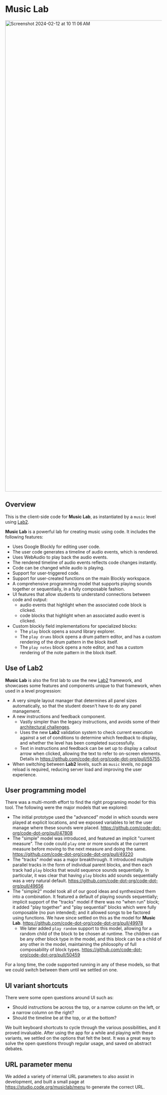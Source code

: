 # Music Lab

<img width="1512" alt="Screenshot 2024-02-12 at 10 11 06 AM" src="https://github.com/code-dot-org/code-dot-org/assets/2205926/ab4c80eb-8824-457f-b0e2-cf330b5dbce0">

## Overview

This is the client-side code for **Music Lab**, as instantiated by a `music` level using [Lab2](../lab2/).

**Music Lab** is a powerful lab for creating music using code.  It includes the following features:
- Uses Google Blockly for editing user code.
- The user code generates a timeline of audio events, which is rendered.
- Uses WebAudio to play back the audio events.
- The rendered timeline of audio events reflects code changes instantly.
- Code can be changed while audio is playing.
- Support for user-triggered code.
- Support for user-created functions on the main Blockly workspace.
- A comprehensive programming model that supports playing sounds together or sequentially, in a fully composable fashion.
- UI features that allow students to understand connections between code and output:
  - audio events that highlight when the associated code block is clicked.
  - code blocks that highlight when an associated audio event is clicked.
- Custom blockly field implementations for specialized blocks:
  - The `play` block opens a sound library explorer.
  - The `play drums` block opens a drum pattern editor, and has a custom rendering of the drum pattern in the block itself.
  - The `play notes` block opens a note editor, and has a custom rendering of the note pattern in the block itself.

## Use of **Lab2**

**Music Lab** is also the first lab to use the new [Lab2](/../lab2/) framework, and showcases some features and components unique to that framework, when used in a level progression:

- A very simple layout manager that determines all panel sizes automatically, so that the student doesn't have to do any panel management.
- A new instructions and feedback component.
  - Vastly simpler than the legacy instructions, and avoids some of their [architectural challenges](https://github.com/code-dot-org/code-dot-org/pull/46325).
  - Uses the new **Lab2** validation system to check current execution against a set of conditions to determine which feedback to display, and whether the level has been completed successfully.
  - Text in instructions and feedback can be set up to display a callout arrow when clicked, allowing the text to refer to on-screen elements.  Details in https://github.com/code-dot-org/code-dot-org/pull/55755.
- When switching between **Lab2** levels, such as `music` levels, no page reload is required, reducing server load and improving the user experience.

## User programming model

There was a multi-month effort to find the right programing model for this tool.  The following were the major models that we explored:

- The initial prototype used the "advanced" model in which sounds were played at explicit locations, and we exposed variables to let the user manage where these sounds were placed.  https://github.com/code-dot-org/code-dot-org/pull/47808
- The "simple" model was introduced, and featured an implicit "current measure".  The code could `play` one or more sounds at the current measure before moving to the next measure and doing the same.  https://github.com/code-dot-org/code-dot-org/pull/49220
- The "tracks" model was a major breakthrough.  It introduced multiple parallel tracks in the form of individual parent blocks, and then each track had `play` blocks that would sequence sounds sequentially.  In particular, it was clear that having `play` blocks add sounds sequentially was a very natural default.  https://github.com/code-dot-org/code-dot-org/pull/49656
- The "simple2" model took all of our good ideas and synthesized them into a combination.  It featured a default of playing sounds sequentially; implicit support of the "tracks" model if there was no "when run" block; it added "play together" and "play sequential" blocks which were fully composable (no pun intended); and it allowed songs to be factored using functions.  We have since settled on this as the model for **Music Lab**.  https://github.com/code-dot-org/code-dot-org/pull/49978
  - We later added `play random` support to this model, allowing for a random child of the block to be chosen at runtime.  The children can be any other block type in the model, and this block can be a child of any other in the model, maintaining the philosophy of full composability of block types.  https://github.com/code-dot-org/code-dot-org/pull/50459

For a long time, the code supported running in any of these models, so that we could switch between them until we settled on one.

## UI variant shortcuts

There were some open questions around UI such as:
- Should instructions be across the top, or a narrow column on the left, or a narrow column on the right?
- Should the timeline be at the top, or at the bottom?

We built keyboard shortcuts to cycle through the various possibilities, and it proved invaluable.  After using the app for a while and playing with these variants, we settled on the options that felt the best.  It was a great way to solve the open questions through regular usage, and saved on abstract debates.

## URL parameter menu

We added a variety of internal URL parameters to also assist in development, and built a small page at https://studio.code.org/musiclab/menu to generate the correct URL.
